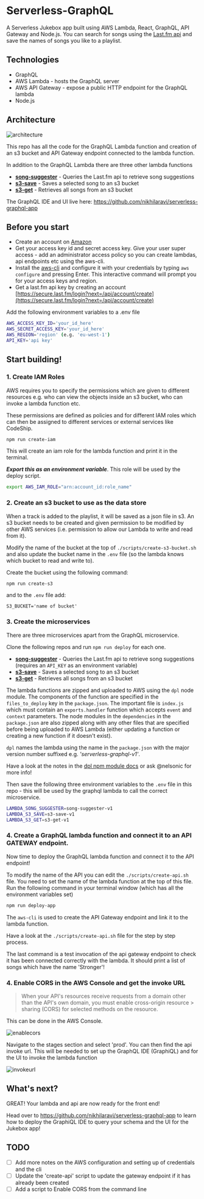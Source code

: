 # Serverless-GraphQL

A Serverless Jukebox app built using AWS Lambda, React, GraphQL, API Gateway and Node.js. You can search for songs using the [Last.fm api](http://www.last.fm/api) and save the names of songs you like to a playlist.

## Technologies
- GraphQL
- AWS Lambda - hosts the GraphQL server
- AWS API Gateway - expose a public HTTP endpoint for the GraphQL lambda
- Node.js

## Architecture

![architecture](https://cloud.githubusercontent.com/assets/5912647/15094803/deb865aa-14a7-11e6-870f-1fe552ead186.png)

This repo has all the code for the GraphQL Lambda function and creation of an s3 bucket and API Gateway endpoint connected to the lambda function.

In addition to the GraphQL Lambda there are three other lambda functions

* [**song-suggester**](https://github.com/nikhilaravi/song-suggester) - Queries the Last.fm api to retrieve song suggestions
* [**s3-save**](https://github.com/nikhilaravi/s3-save) - Saves a selected song to an s3 bucket
* [**s3-get**](https://github.com/nikhilaravi/s3-get) - Retrieves all songs from an s3 bucket

The GraphQL IDE and UI live here: https://github.com/nikhilaravi/serverless-graphql-app

## Before you start
- Create an account on [Amazon](https://aws.amazon.com/console/)
- Get your access key id and secret access key. Give your user super access - add an administrator access policy so you can create lambdas, api endpoints etc using the aws-cli.
- Install the [aws-cli](http://docs.aws.amazon.com/cli/latest/userguide/installing.html#install-bundle-other-os) and configure it with your credentials by typing `aws configure` and pressing Enter. This interactive command will prompt you for your access keys and region.
- Get a last.fm api key by creating an account [https://secure.last.fm/login?next=/api/account/create](https://secure.last.fm/login?next=/api/account/create)

Add the following environment variables to a .env file
```sh
AWS_ACCESS_KEY_ID='your_id_here'
AWS_SECRET_ACCESS_KEY='your_id_here'
AWS_REGION='region' (e.g. 'eu-west-1')
API_KEY='api key'
```

## Start building!

### 1. Create IAM Roles

AWS requires you to specify the permissions which are given to different resources e.g. who can view the objects inside an s3 bucket, who can invoke a lambda function etc.

These permissions are defined as policies and for different IAM roles which can then be assigned to different services or external services like CodeShip.

```sh
npm run create-iam
```

This will create an iam role for the lambda function and print it in the terminal.

***Export this as an environment variable***. This role will be used by the deploy script.

```sh
export AWS_IAM_ROLE="arn:account_id:role_name"
```

### 2. Create an s3 bucket to use as the data store

When a track is added to the playlist, it will be saved as a json file in s3. An s3 bucket needs to be created and given permission to be modified by other AWS services (i.e. permission to allow our Lambda to write and read from it).

Modify the name of the bucket at the top of `./scripts/create-s3-bucket.sh` and also update the bucket name in the `.env` file (so the lambda knows which bucket to read and write to).

Create the bucket using the following command:

```sh
npm run create-s3
```

and to the `.env` file add:

``
S3_BUCKET='name of bucket'
``

### 3. Create the microservices

There are three microservices apart from the GraphQL microservice.

Clone the following repos and run `npm run deploy` for each one.

* [**song-suggester**](https://github.com/nikhilaravi/song-suggester) - Queries the Last.fm api to retrieve song suggestions (requires an `API_KEY` as an environment variable)
* [**s3-save**](https://github.com/nikhilaravi/s3-save) - Saves a selected song to an s3 bucket
* [**s3-get**](https://github.com/nikhilaravi/s3-get) - Retrieves all songs from an s3 bucket

The lambda functions are zipped and uploaded to AWS using the `dpl` node module. The components of the function are specified in the `files_to_deploy` key in the `package.json`. The important file is `index.js` which must contain an `exports.handler` function which accepts `event` and `context` parameters. The node modules in the `dependencies` in the `package.json` are also zipped along with any other files that are specified before being uploaded to AWS Lambda (either updating a function or creating a new function if it doesn't exist).

`dpl` names the lambda using the name in the `package.json` with the major version number suffixed e.g. _'serverless-graphql-v1'_.

Have a look at the notes in the [dpl npm module docs](https://github.com/numo-labs/aws-lambda-deploy) or ask @nelsonic for more info!

Then save the following three environment variables to the `.env` file in this repo - this will be used by the graphql lambda to call the correct microservice.

```sh
LAMBDA_SONG_SUGGESTER=song-suggester-v1
LAMBDA_S3_SAVE=s3-save-v1
LAMBDA_S3_GET=s3-get-v1
```

### 4. Create a GraphQL lambda function and connect it to an API GATEWAY endpoint.

Now time to deploy the GraphQL lambda function and connect it to the API endpoint!

To modify the name of the API you can edit the `./scripts/create-api.sh` file. You need to set the name of the lambda function at the top of this file.
Run the following command in your terminal window (which has all the environment variables set)

```sh
npm run deploy-app
```

The `aws-cli` is used to create the API Gateway endpoint and link it to the lambda function.

Have a look at the `./scripts/create-api.sh` file for the step by step process.

The last command is a test invocation of the api gateway endpoint to check it has been connected correctly with the lambda. It should print a list of songs which have the name 'Stronger'!

### 4. Enable CORS in the AWS Console and get the invoke URL

> When your API's resources receive requests from a domain other than the API's own domain, you must enable cross-origin resource > sharing (CORS) for selected methods on the resource.

This can be done in the AWS Console.

![enablecors](https://cloud.githubusercontent.com/assets/5912647/14939120/89607546-0f31-11e6-8b3f-37bf4b0c0a4d.png)

Navigate to the stages section and select 'prod'. You can then find the api invoke url. This will be needed to set up the GraphQL IDE (GraphiQL) and for the UI to invoke the lambda function

![invokeurl](https://cloud.githubusercontent.com/assets/5912647/14939122/8e752b30-0f31-11e6-83ee-81665d2f2856.png)


## What's next?

GREAT! Your lambda and api are now ready for the front end!

Head over to https://github.com/nikhilaravi/serverless-graphql-app to learn how to deploy the GraphiQL IDE to query your schema and the UI for the Jukebox app!


## TODO

* [ ] Add more notes on the AWS configuration and setting up of credentials and the cli
* [ ] Update the 'create-api' script to update the gateway endpoint if it has already been created
* [ ] Add a script to Enable CORS from the command line
